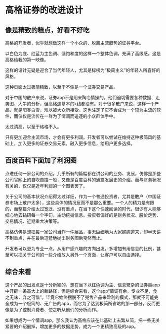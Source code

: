 
# 高格证券的改进设计

## 像是精致的糕点，好看不好吃

高格的开发者，似乎就想做这样一个小众的、脱离主流趋势的证券平台。

以白色为底、红蓝为主色调、低饱和度的这样一个整体色调，充满了高级感。这是高格给我的第一映像。

这样的设计无疑是迎合了当代年轻人，尤其是标榜为“极简主义”的年轻人所喜好的风格。

这种页面太过极简精致，以至于不像是一个证券交易产品。

对于中国的散户来说，证券app不是用来陶冶情操的。他们迫切需要各种数据、走势图、大牛的分析，但高格连基本的k线都没有。对于很多散户来说，这样一个产品，就是阳春白雪，难以被大众所接受。这也注定了它不会成为一个较为主流的软件，而仅仅是流传在一群为了情调而追逐的小众群体手中。

太过清高，以至于格格不入。

只有更加迎合主流市场，才会有更多利润。开发者可以尝试在维持这种极简风的基础上，加入更多的证券交易元素，融入更多信息，给用户更多选择。

## 百度百科下面加了利润图

点进任何一家公司的介绍，几乎所有的篇幅都在讲公司的业务、发展，仿佛是那些公司官网上的自吹自擂一般，又像是百度百科的通篇发展史的介绍。而与财务状况有关的，仅仅是近年利润的一个图表罢了。

关于公司的基本状况介绍得太过详细，作为一个普通投资者，尤其是散户（中国证券市场上散户太多），这些具体的情况反而不是那么重要。一个人的精力是有限的，而整篇介绍太过宽泛、没有重点，在当下这个快速阅读的时代，很少有人能够细心地去钻研每一个字句，主动挖掘信息。投资者偏好的是财务状况、股价走势、交易情况、近期重大决策等。

高格仿佛是想把每一家公司当作一件展品，事无巨细地为大家娓娓道来，却半天讲不到重点，并在最后迅猛地抛出财务图后戛然而止。

开发者可以更为专业一点，从用户感兴趣的方向出发，多增加有用信息的比例，甚至可以把关于公司的一些介绍放入另外一个页面，让客户可以自由选择。

## 综合来看

这个产品的出发点是十分新颖的，想在当下以红色调为主、信息繁杂的证券类app中开辟一条高大上的新路径，但是综合来看，这个app“情调有余，专业不足，食之无味，弃之可惜”。毕竟它始终摆脱不了兜售产品来盈利的模式，那就不可能完全成为一个极简的、无广告的app，而它为了达到极简所省略的那一部分，反而更像是为了控制消费者、使之听从他们的分析而作。

如果想成为一个情调app，那么我认为高格应该在此基础上去繁从简，把一些无关紧要的介绍删掉，增加更多的数据走势，成为一个更精致高级的app。